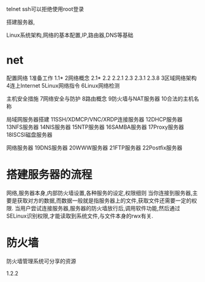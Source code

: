 



telnet
ssh可以拒绝使用root登录

搭建服务器,


Linux系统架构,网络的基本配置,IP,路由器,DNS等基础

# net

配置网络
1准备工作 1.1* 
2网络概念 2.1* 2.2 2.2.1 2.3 2.3.1 2.3.8
3区域网络架构
4连上Internet
5Linux网络指令
6Linux网络检测

主机安全措施
7网络安全与防护
8路由概念
9防火墙与NAT服务器
10合法的主机名称

局域网服务器搭建
11SSH/XDMCP/VNC/XRDP连接服务器
12DHCP服务器
13NFS服务器
14NIS服务器
15NTP服务器
16SAMBA服务器
17Proxy服务器
18ISCSI磁盘服务器

网络服务器
19DNS服务器
20WWW服务器
21FTP服务器
22Postfix服务器





# 搭建服务器的流程

网络,服务器本身,内部防火墙设置,各种服务的设定,权限细则
当你连接到服务器,主要是获取对方的数据,而数据一般就是指服务器上的文件,获取文件还需要一定的权限.
当用户尝试连接服务器,服务器的防火墙放行后,调用软件功能,然后通过SELinux识别权限,才能读取到系统文件,与文件本身的rwx有关.





# 防火墙

防火墙管理系统可分享的资源







1.2.2










